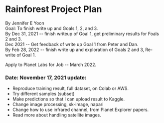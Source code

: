 # Rainforest Project Plan   

By Jennifer E Yoon  
Goal: To finish write up and Goals 1, 2, and 3.  
By Dec 31, 2021 -- finish writeup of Goal 1, get preliminary results for Foals 2 and 3.  
Dec 2021 -- Get feedback of write up Goal 1 from Peter and Dan.  
By Feb 28, 2022 -- finish write up and exploration of Goals 2 and 3, Re-write of Goal 1.  

Apply to Planet Labs for Job -- March 2022.  

### Date: November 17, 2021 update:  

 * Reproduce training result, full dataset, on Colab or AWS.  
 * Try different samples (subset)  
 * Make predictions so that I can upload result to Kaggle.  
 * Change image processing, sk-image, napari  
 * Change how to use infrared channel, from Planet Explorer papers.  
 * Read more about handling satellite images.  


